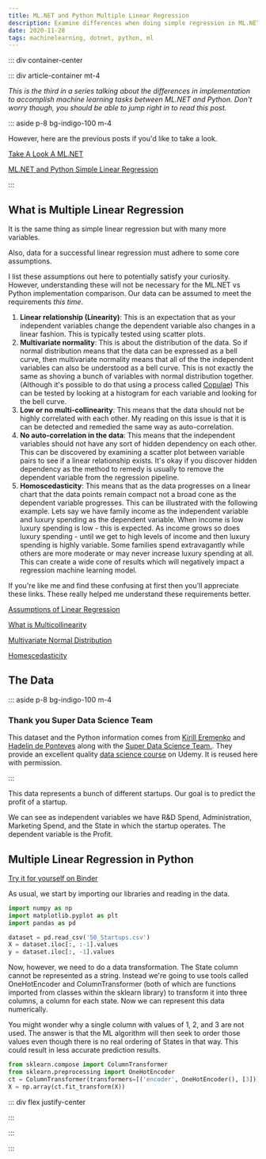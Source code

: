 ```yaml
---
title: ML.NET and Python Multiple Linear Regression
description: Examine differences when doing simple regression in ML.NET and Python
date: 2020-11-28
tags: machinelearning, dotnet, python, ml
---
```


<page-header title="ML.NET and Python Multiple Linear Regression"></page-header>

::: div container-center

<picture-wrapper :legacy="false" file-name="heroes/robotmlnet-yes_tfryby.png" alt-text="The ML.NET logo with a robot face next to it." classes="hero-height-128"></picture-wrapper>

::: div article-container mt-4

_This is the third in a series talking about the differences in implementation to accomplish machine learning tasks between ML.NET and Python. Don't worry though, you should be able to jump right in to read this post._

::: aside p-8 bg-indigo-100 m-4

However, here are the previous posts if you'd like to take a look.

[Take A Look A ML.NET](/blog/take-a-look-at-mlnet)

[ML.NET and Python Simple Linear Regression](/blog/mlnet-v-python/simple)

:::

## What is Multiple Linear Regression

It is the same thing as simple linear regression but with many more variables. 

Also, data for a successful linear regression must adhere to some core assumptions. 

I list these assumptions out here to potentially satisfy your curiosity. However, understanding these will not be necessary for the ML.NET vs Python implementation comparison. Our data can be assumed to meet the requirements _this time_. 

1. **Linear relationship (Linearity)**: This is an expectation that as your independent variables change the dependent variable also changes in a linear fashion. This is typically tested using scatter plots.
2. **Multivariate normality**: This is about the distribution of the data. So if normal distribution means that the data can be expressed as a bell curve, then multivariate normality means that all of the the independent variables can also be understood as a bell curve. This is not exactly the same as shoving a bunch of variables with normal distribution together. (Although it's possible to do that using a process called [Copulae](https://en.wikipedia.org/wiki/Copula_(probability_theory))) This can be tested by looking at a histogram for each variable and looking for the bell curve.
3. **Low or no multi-collinearity**: This means that the data should not be highly correlated with each other. My reading on this issue is that it is can be detected and remedied the same way as auto-correlation.
4. **No auto-correlation in the data**: This means that the independent variables should not have any sort of hidden dependency on each other. This can be discovered by examining a scatter plot between variable pairs to see if a linear relationship exists. It's okay if you discover hidden dependency as the method to remedy is usually to remove the dependent variable from the regression pipeline.
5. **Homoscedasticity**: This means that as the data progresses on a linear chart that the data points remain compact not a broad cone as the dependent variable progresses. This can be illustrated with the following example. Lets say we have family income as the independent variable and luxury spending as the dependent variable. When income is low luxury spending is low - this is expected. As income grows so does luxury spending - until we get to high levels of income and then luxury spending is highly variable. Some families spend extravagantly while others are more moderate or may never increase luxury spending at all. This can create a wide cone of results which will negatively impact a regression machine learning model.

If you're like me and find these confusing at first then you'll appreciate these links. These really helped me understand these requirements better.

[Assumptions of Linear Regression](https://www.statisticssolutions.com/assumptions-of-linear-regression/)

[What is Multicollinearity](https://www.statisticshowto.com/multicollinearity/)

[Multivariate Normal Distribution](https://brilliant.org/wiki/multivariate-normal-distribution/#:~:text=A%20multivariate%20normal%20distribution%20is,variables%20is%20also%20normally%20distributed.)

[Homescedasticity](https://www.statisticssolutions.com/homoscedasticity/)

## The Data

::: aside p-8 bg-indigo-100 m-4

### Thank you Super Data Science Team

This dataset and the Python information comes from [Kirill Eremenko](https://www.linkedin.com/in/keremenko/) and [Hadelin de Ponteves](https://www.linkedin.com/in/hadelin-de-ponteves-1425ba5b/) along with the [Super Data Science Team.](https://www.superdatascience.com/). They provide an excellent quality [data science course](https://www.udemy.com/course/machinelearning/learn/lecture/19229340) on Udemy. It is reused here with permission.

:::

This data represents a bunch of different startups. Our goal is to predict the profit of a startup. 
<div class="max-h-64 overflow-y-scroll">
    <no-ssr>
        <vue-embed-gist gist-id="7003f85731e1fa3916c521729581eff8" file="50_Startups.csv"></vue-embed-gist>
    </no-ssr>
</div>

We can see as independent variables we have R&D Spend, Administration, Marketing Spend, and the State in which the startup operates. The dependent variable is the Profit.

## Multiple Linear Regression in Python

[Try it for yourself on Binder](https://mybinder.org/v2/gist/RobotOptimist/7003f85731e1fa3916c521729581eff8/HEAD?filepath=multiple_linear_regression.ipynb)

As usual, we start by importing our libraries and reading in the data.

``` python
import numpy as np
import matplotlib.pyplot as plt
import pandas as pd

dataset = pd.read_csv('50_Startups.csv')
X = dataset.iloc[:, :-1].values
y = dataset.iloc[:, -1].values
```

Now, however, we need to do a data transformation. The State column cannot be represented as a string. Instead we're going to use tools called OneHotEncoder and ColumnTransformer (both of which are functions imported from classes within the sklearn library) to transform it into three columns, a column for each state. Now we can represent this data numerically. 

You might wonder why a single column with values of 1, 2, and 3 are not used. The answer is that the ML algorithm will then seek to order those values even though there is no real ordering of States in that way. This could result in less accurate prediction results.

``` python
from sklearn.compose import ColumnTransformer
from sklearn.preprocessing import OneHotEncoder
ct = ColumnTransformer(transformers=[('encoder', OneHotEncoder(), [3])], remainder='passthrough')
X = np.array(ct.fit_transform(X))
```

::: div flex justify-center

<picture-wrapper :legacy="false" file-name="screen-shots/multiple_regression_transformed_data_hvytif" alt-text="An image depicting the transformed data resulting from the OneHotEncoder function." classes="hero-height-128"></picture-wrapper>

:::

:::

:::